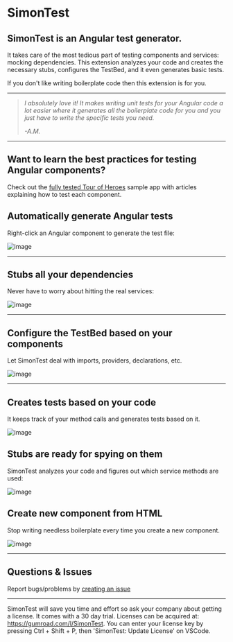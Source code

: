 # SimonTest

## SimonTest is an Angular test generator.

It takes care of the most tedious part of testing components and services: mocking dependencies. This extension analyzes your code and creates the necessary stubs, configures the TestBed, and it even generates basic tests.

If you don't like writing boilerplate code then this extension is for you.

---

> _I absolutely love it! It makes writing unit tests for your Angular code a lot easier where it generates all the boilerplate code for you and you just have to write the specific tests you need._
>
> _-A.M._

---

## Want to learn the best practices for testing Angular components?

Check out the [fully tested Tour of Heroes](https://github.com/SimonTestNet/TourOfHeroes) sample app with articles explaining how to test each component.

## Automatically generate Angular tests

Right-click an Angular component to generate the test file:

![image](https://cloud.githubusercontent.com/assets/25192526/22051607/bcb09dc4-dd01-11e6-84a0-33cbc78d7f5e.png)

---

## Stubs all your dependencies

Never have to worry about hitting the real services:

![image](https://cloud.githubusercontent.com/assets/25192526/22089899/739e982a-ddab-11e6-9277-5e67998bcdb3.png)

---

## Configure the TestBed based on your components

Let SimonTest deal with imports, providers, declarations, etc.

![image](https://cloud.githubusercontent.com/assets/25192526/22090088/bfb283a6-ddac-11e6-98b8-9c3782c5aa4d.png)

---

## Creates tests based on your code

It keeps track of your method calls and generates tests based on it.

![image](https://cloud.githubusercontent.com/assets/25192526/22621547/6c34d500-eae3-11e6-8525-3cb0e4f40084.png)

## Stubs are ready for spying on them

SimonTest analyzes your code and figures out which service methods are used:

![image](https://cloud.githubusercontent.com/assets/25192526/22089910/8e55a578-ddab-11e6-866c-00edba71ef9b.png)

## Create new component from HTML

Stop writing needless boilerplate every time you create a new component.

![image](https://cloud.githubusercontent.com/assets/25192526/22913120/3a4f16b4-f226-11e6-99e1-02f8bb0c0b0c.png)

---

## Questions & Issues

Report bugs/problems by [creating an issue](https://github.com/SimonTestNet/SimonTest/issues)

---

SimonTest will save you time and effort so ask your company about getting a license. It comes with a 30 day trial. Licenses can be acquired at: https://gumroad.com/l/SimonTest. You can enter your license key by pressing Ctrl + Shift + P, then 'SimonTest: Update License' on VSCode.
